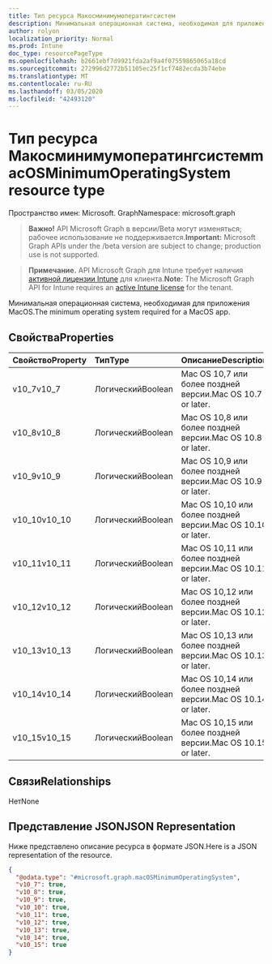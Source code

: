 ```yaml
---
title: Тип ресурса Макосминимумоператингсистем
description: Минимальная операционная система, необходимая для приложения MacOS.
author: rolyon
localization_priority: Normal
ms.prod: Intune
doc_type: resourcePageType
ms.openlocfilehash: b2661ebf7d9921fda2af9a4f07559865065a18cd
ms.sourcegitcommit: 272996d2772b51105ec25f1cf7482ecda3b74ebe
ms.translationtype: MT
ms.contentlocale: ru-RU
ms.lasthandoff: 03/05/2020
ms.locfileid: "42493120"
---
```

# <a name="macosminimumoperatingsystem-resource-type"></a><span data-ttu-id="b2fc3-103">Тип ресурса Макосминимумоператингсистем</span><span class="sxs-lookup"><span data-stu-id="b2fc3-103">macOSMinimumOperatingSystem resource type</span></span>

<span data-ttu-id="b2fc3-104">Пространство имен: Microsoft. Graph</span><span class="sxs-lookup"><span data-stu-id="b2fc3-104">Namespace: microsoft.graph</span></span>

> <span data-ttu-id="b2fc3-105">**Важно!** API Microsoft Graph в версии/Beta могут изменяться; рабочее использование не поддерживается.</span><span class="sxs-lookup"><span data-stu-id="b2fc3-105">**Important:** Microsoft Graph APIs under the /beta version are subject to change; production use is not supported.</span></span>

> <span data-ttu-id="b2fc3-106">**Примечание.** API Microsoft Graph для Intune требует наличия [активной лицензии Intune](https://go.microsoft.com/fwlink/?linkid=839381) для клиента.</span><span class="sxs-lookup"><span data-stu-id="b2fc3-106">**Note:** The Microsoft Graph API for Intune requires an [active Intune license](https://go.microsoft.com/fwlink/?linkid=839381) for the tenant.</span></span>

<span data-ttu-id="b2fc3-107">Минимальная операционная система, необходимая для приложения MacOS.</span><span class="sxs-lookup"><span data-stu-id="b2fc3-107">The minimum operating system required for a MacOS app.</span></span>

## <a name="properties"></a><span data-ttu-id="b2fc3-108">Свойства</span><span class="sxs-lookup"><span data-stu-id="b2fc3-108">Properties</span></span>
|<span data-ttu-id="b2fc3-109">Свойство</span><span class="sxs-lookup"><span data-stu-id="b2fc3-109">Property</span></span>|<span data-ttu-id="b2fc3-110">Тип</span><span class="sxs-lookup"><span data-stu-id="b2fc3-110">Type</span></span>|<span data-ttu-id="b2fc3-111">Описание</span><span class="sxs-lookup"><span data-stu-id="b2fc3-111">Description</span></span>|
|:---|:---|:---|
|<span data-ttu-id="b2fc3-112">v10_7</span><span class="sxs-lookup"><span data-stu-id="b2fc3-112">v10_7</span></span>|<span data-ttu-id="b2fc3-113">Логический</span><span class="sxs-lookup"><span data-stu-id="b2fc3-113">Boolean</span></span>|<span data-ttu-id="b2fc3-114">Mac OS 10,7 или более поздней версии.</span><span class="sxs-lookup"><span data-stu-id="b2fc3-114">Mac OS 10.7 or later.</span></span>|
|<span data-ttu-id="b2fc3-115">v10_8</span><span class="sxs-lookup"><span data-stu-id="b2fc3-115">v10_8</span></span>|<span data-ttu-id="b2fc3-116">Логический</span><span class="sxs-lookup"><span data-stu-id="b2fc3-116">Boolean</span></span>|<span data-ttu-id="b2fc3-117">Mac OS 10,8 или более поздней версии.</span><span class="sxs-lookup"><span data-stu-id="b2fc3-117">Mac OS 10.8 or later.</span></span>|
|<span data-ttu-id="b2fc3-118">v10_9</span><span class="sxs-lookup"><span data-stu-id="b2fc3-118">v10_9</span></span>|<span data-ttu-id="b2fc3-119">Логический</span><span class="sxs-lookup"><span data-stu-id="b2fc3-119">Boolean</span></span>|<span data-ttu-id="b2fc3-120">Mac OS 10,9 или более поздней версии.</span><span class="sxs-lookup"><span data-stu-id="b2fc3-120">Mac OS 10.9 or later.</span></span>|
|<span data-ttu-id="b2fc3-121">v10_10</span><span class="sxs-lookup"><span data-stu-id="b2fc3-121">v10_10</span></span>|<span data-ttu-id="b2fc3-122">Логический</span><span class="sxs-lookup"><span data-stu-id="b2fc3-122">Boolean</span></span>|<span data-ttu-id="b2fc3-123">Mac OS 10,10 или более поздней версии.</span><span class="sxs-lookup"><span data-stu-id="b2fc3-123">Mac OS 10.10 or later.</span></span>|
|<span data-ttu-id="b2fc3-124">v10_11</span><span class="sxs-lookup"><span data-stu-id="b2fc3-124">v10_11</span></span>|<span data-ttu-id="b2fc3-125">Логический</span><span class="sxs-lookup"><span data-stu-id="b2fc3-125">Boolean</span></span>|<span data-ttu-id="b2fc3-126">Mac OS 10,11 или более поздней версии.</span><span class="sxs-lookup"><span data-stu-id="b2fc3-126">Mac OS 10.11 or later.</span></span>|
|<span data-ttu-id="b2fc3-127">v10_12</span><span class="sxs-lookup"><span data-stu-id="b2fc3-127">v10_12</span></span>|<span data-ttu-id="b2fc3-128">Логический</span><span class="sxs-lookup"><span data-stu-id="b2fc3-128">Boolean</span></span>|<span data-ttu-id="b2fc3-129">Mac OS 10,12 или более поздней версии.</span><span class="sxs-lookup"><span data-stu-id="b2fc3-129">Mac OS 10.12 or later.</span></span>|
|<span data-ttu-id="b2fc3-130">v10_13</span><span class="sxs-lookup"><span data-stu-id="b2fc3-130">v10_13</span></span>|<span data-ttu-id="b2fc3-131">Логический</span><span class="sxs-lookup"><span data-stu-id="b2fc3-131">Boolean</span></span>|<span data-ttu-id="b2fc3-132">Mac OS 10,13 или более поздней версии.</span><span class="sxs-lookup"><span data-stu-id="b2fc3-132">Mac OS 10.13 or later.</span></span>|
|<span data-ttu-id="b2fc3-133">v10_14</span><span class="sxs-lookup"><span data-stu-id="b2fc3-133">v10_14</span></span>|<span data-ttu-id="b2fc3-134">Логический</span><span class="sxs-lookup"><span data-stu-id="b2fc3-134">Boolean</span></span>|<span data-ttu-id="b2fc3-135">Mac OS 10,14 или более поздней версии.</span><span class="sxs-lookup"><span data-stu-id="b2fc3-135">Mac OS 10.14 or later.</span></span>|
|<span data-ttu-id="b2fc3-136">v10_15</span><span class="sxs-lookup"><span data-stu-id="b2fc3-136">v10_15</span></span>|<span data-ttu-id="b2fc3-137">Логический</span><span class="sxs-lookup"><span data-stu-id="b2fc3-137">Boolean</span></span>|<span data-ttu-id="b2fc3-138">Mac OS 10,15 или более поздней версии.</span><span class="sxs-lookup"><span data-stu-id="b2fc3-138">Mac OS 10.15 or later.</span></span>|

## <a name="relationships"></a><span data-ttu-id="b2fc3-139">Связи</span><span class="sxs-lookup"><span data-stu-id="b2fc3-139">Relationships</span></span>
<span data-ttu-id="b2fc3-140">Нет</span><span class="sxs-lookup"><span data-stu-id="b2fc3-140">None</span></span>

## <a name="json-representation"></a><span data-ttu-id="b2fc3-141">Представление JSON</span><span class="sxs-lookup"><span data-stu-id="b2fc3-141">JSON Representation</span></span>
<span data-ttu-id="b2fc3-142">Ниже представлено описание ресурса в формате JSON.</span><span class="sxs-lookup"><span data-stu-id="b2fc3-142">Here is a JSON representation of the resource.</span></span>
<!-- {
  "blockType": "resource",
  "@odata.type": "microsoft.graph.macOSMinimumOperatingSystem"
}
-->
``` json
{
  "@odata.type": "#microsoft.graph.macOSMinimumOperatingSystem",
  "v10_7": true,
  "v10_8": true,
  "v10_9": true,
  "v10_10": true,
  "v10_11": true,
  "v10_12": true,
  "v10_13": true,
  "v10_14": true,
  "v10_15": true
}
```



